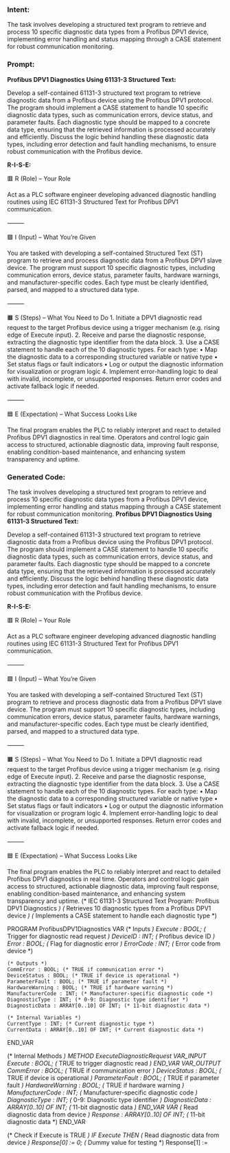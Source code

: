 ### Intent:
The task involves developing a structured text program to retrieve and process 10 specific diagnostic data types from a Profibus DPV1 device, implementing error handling and status mapping through a CASE statement for robust communication monitoring.

### Prompt:
**Profibus DPV1 Diagnostics Using 61131-3 Structured Text:**

Develop a self-contained 61131-3 structured text program to retrieve diagnostic data from a Profibus device using the Profibus DPV1 protocol. The program should implement a CASE statement to handle 10 specific diagnostic data types, such as communication errors, device status, and parameter faults. Each diagnostic type should be mapped to a concrete data type, ensuring that the retrieved information is processed accurately and efficiently. Discuss the logic behind handling these diagnostic data types, including error detection and fault handling mechanisms, to ensure robust communication with the Profibus device.

**R-I-S-E:**

🟥 R (Role) – Your Role

Act as a PLC software engineer developing advanced diagnostic handling routines using IEC 61131-3 Structured Text for Profibus DPV1 communication.

⸻

🟩 I (Input) – What You’re Given

You are tasked with developing a self-contained Structured Text (ST) program to retrieve and process diagnostic data from a Profibus DPV1 slave device. The program must support 10 specific diagnostic types, including communication errors, device status, parameter faults, hardware warnings, and manufacturer-specific codes. Each type must be clearly identified, parsed, and mapped to a structured data type.

⸻

🟧 S (Steps) – What You Need to Do
	1.	Initiate a DPV1 diagnostic read request to the target Profibus device using a trigger mechanism (e.g. rising edge of Execute input).
	2.	Receive and parse the diagnostic response, extracting the diagnostic type identifier from the data block.
	3.	Use a CASE statement to handle each of the 10 diagnostic types. For each type:
	•	Map the diagnostic data to a corresponding structured variable or native type
	•	Set status flags or fault indicators
	•	Log or output the diagnostic information for visualization or program logic
	4.	Implement error-handling logic to deal with invalid, incomplete, or unsupported responses. Return error codes and activate fallback logic if needed.

⸻

🟦 E (Expectation) – What Success Looks Like

The final program enables the PLC to reliably interpret and react to detailed Profibus DPV1 diagnostics in real time. Operators and control logic gain access to structured, actionable diagnostic data, improving fault response, enabling condition-based maintenance, and enhancing system transparency and uptime.

### Generated Code:
The task involves developing a structured text program to retrieve and process 10 specific diagnostic data types from a Profibus DPV1 device, implementing error handling and status mapping through a CASE statement for robust communication monitoring.
**Profibus DPV1 Diagnostics Using 61131-3 Structured Text:**

Develop a self-contained 61131-3 structured text program to retrieve diagnostic data from a Profibus device using the Profibus DPV1 protocol. The program should implement a CASE statement to handle 10 specific diagnostic data types, such as communication errors, device status, and parameter faults. Each diagnostic type should be mapped to a concrete data type, ensuring that the retrieved information is processed accurately and efficiently. Discuss the logic behind handling these diagnostic data types, including error detection and fault handling mechanisms, to ensure robust communication with the Profibus device.

**R-I-S-E:**

🟥 R (Role) – Your Role

Act as a PLC software engineer developing advanced diagnostic handling routines using IEC 61131-3 Structured Text for Profibus DPV1 communication.

⸻

🟩 I (Input) – What You’re Given

You are tasked with developing a self-contained Structured Text (ST) program to retrieve and process diagnostic data from a Profibus DPV1 slave device. The program must support 10 specific diagnostic types, including communication errors, device status, parameter faults, hardware warnings, and manufacturer-specific codes. Each type must be clearly identified, parsed, and mapped to a structured data type.

⸻

🟧 S (Steps) – What You Need to Do
	1.	Initiate a DPV1 diagnostic read request to the target Profibus device using a trigger mechanism (e.g. rising edge of Execute input).
	2.	Receive and parse the diagnostic response, extracting the diagnostic type identifier from the data block.
	3.	Use a CASE statement to handle each of the 10 diagnostic types. For each type:
	•	Map the diagnostic data to a corresponding structured variable or native type
	•	Set status flags or fault indicators
	•	Log or output the diagnostic information for visualization or program logic
	4.	Implement error-handling logic to deal with invalid, incomplete, or unsupported responses. Return error codes and activate fallback logic if needed.

⸻

🟦 E (Expectation) – What Success Looks Like

The final program enables the PLC to reliably interpret and react to detailed Profibus DPV1 diagnostics in real time. Operators and control logic gain access to structured, actionable diagnostic data, improving fault response, enabling condition-based maintenance, and enhancing system transparency and uptime.
(* IEC 61131-3 Structured Text Program: Profibus DPV1 Diagnostics *)
(* Retrieves 10 diagnostic types from a Profibus DPV1 device *)
(* Implements a CASE statement to handle each diagnostic type *)

PROGRAM ProfibusDPV1Diagnostics
VAR
    (* Inputs *)
    Execute : BOOL; (* Trigger for diagnostic read request *)
    DeviceID : INT; (* Profibus device ID *)
    Error : BOOL; (* Flag for diagnostic error *)
    ErrorCode : INT; (* Error code from device *)

    (* Outputs *)
    CommError : BOOL; (* TRUE if communication error *)
    DeviceStatus : BOOL; (* TRUE if device is operational *)
    ParameterFault : BOOL; (* TRUE if parameter fault *)
    HardwareWarning : BOOL; (* TRUE if hardware warning *)
    ManufacturerCode : INT; (* Manufacturer-specific diagnostic code *)
    DiagnosticType : INT; (* 0-9: Diagnostic type identifier *)
    DiagnosticData : ARRAY[0..10] OF INT; (* 11-bit diagnostic data *)

    (* Internal Variables *)
    CurrentType : INT; (* Current diagnostic type *)
    CurrentData : ARRAY[0..10] OF INT; (* Current diagnostic data *)
END_VAR

(* Internal Methods *)
METHOD ExecuteDiagnosticRequest
VAR_INPUT
    Execute : BOOL; (* TRUE to trigger diagnostic read *)
END_VAR
VAR_OUTPUT
    CommError : BOOL; (* TRUE if communication error *)
    DeviceStatus : BOOL; (* TRUE if device is operational *)
    ParameterFault : BOOL; (* TRUE if parameter fault *)
    HardwareWarning : BOOL; (* TRUE if hardware warning *)
    ManufacturerCode : INT; (* Manufacturer-specific diagnostic code *)
    DiagnosticType : INT; (* 0-9: Diagnostic type identifier *)
    DiagnosticData : ARRAY[0..10] OF INT; (* 11-bit diagnostic data *)
END_VAR
VAR
    (* Read diagnostic data from device *)
    Response : ARRAY[0..10] OF INT; (* 11-bit diagnostic data *)
END_VAR

(* Check if Execute is TRUE *)
IF Execute THEN
    (* Read diagnostic data from device *)
    Response[0] := 0; (* Dummy value for testing *)
    Response[1] :=
